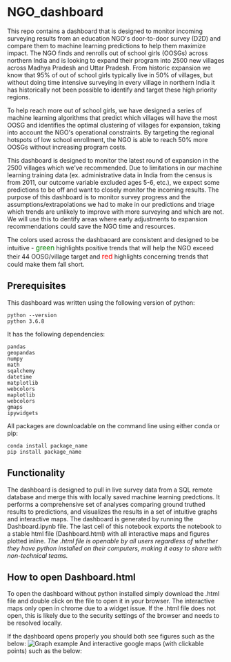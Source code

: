 # NGO_dashboard
This repo contains a dashboard that is designed to monitor incoming surveying results from an education NGO's door-to-door survey (D2D) and compare them to machine learning predictions to help them maximize impact. The NGO finds and renrolls out of school girls (OOSGs) across northern India and is looking to expand their program into 2500 new villages across Madhya Pradesh and Uttar Pradesh. From historic expansion we know that 95% of out of school girls typically live in 50% of villages, but without doing time intensive surveying in every village in northern India it has historically not been possible to identify and target these high priority regions.

To help reach more out of school girls, we have designed a series of machine learning algorithms that predict which villages will have the most OOSG and identifies the optimal clustering of villages for expansion, taking into account the NGO's operational constraints. By targeting the regional hotspots of low school enrollment, the NGO is able to reach 50% more OOSGs without increasing program costs. 

This dashboard is designed to monitor the latest round of expansion in the 2500 villages which we've recommended. Due to limitations in our machine learning training data (ex. administrative data in India from the census is from 2011, our outcome variable excluded ages 5-6, etc.), we expect some predictions to be off and want to closely monitor the incoming results. The purpose of this dashboard is to monitor survey progress and the assumptions/extrapolations we had to make in our predictions and triage which trends are unlikely to improve with more surveying and which are not. We will use this to dentify areas where early adjustments to expansion recommendations could save the NGO time and resources.

The colors used across the dashbaoard are consistent and designed to be intuitive - <font color='green' size = '3'>green</font> highlights positive trends that will help the NGO exceed their 44 OOSG/village target and <font color='red' size = '3'>red</font> highlights concerning trends that could make them fall short.

## Prerequisites
This dashboard was written using the following version of python:
```
python --version
python 3.6.8
```
It has the following dependencies:
```
pandas
geopandas
numpy
math
sqalchemy
datetime
matplotlib
webcolors
maplotlib
webcolors
gmaps
ipywidgets

```
All packages are downloadable on the command line using either conda or pip:
```
conda install package_name
pip install package_name
```

## Functionality
The dashboard is designed to pull in live survey data from a SQL remote database and merge this with locally saved machine learning predctions. It performs a comprehensive set of analyses comparing ground truthed results to predictions, and visualizes the results in a set of intuitive graphs and interactive maps. The dashboard is generated by running the Dashboard.ipynb file. The last cell of this notebook exports the notebook to a stable html file (Dashboard.html) with all interactive maps and figures plotted inline. _The .html file is openable by all users regardless of whether they have python installed on their computers, making it easy to share with non-technical teams._

## How to open Dashboard.html
To open the dashboard without python installed simply download the .html file and double click on the file to open it in your browser. The interactive maps only open in chrome due to a widget issue. If the .html file does not open, this is likely due to the security settings of the browser and needs to be resolved locally.

If the dashboard opens properly you should both see figures such as the below:
![Graph example](https://github.com/mghersher/NGO_dashboard/edit/master/Graphs.png)
And interactive google maps (with clickable points) such as the below:
